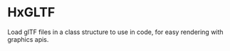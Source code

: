 # HxGLTF
Load glTF files in a class structure to use in code, for easy rendering with graphics apis.
